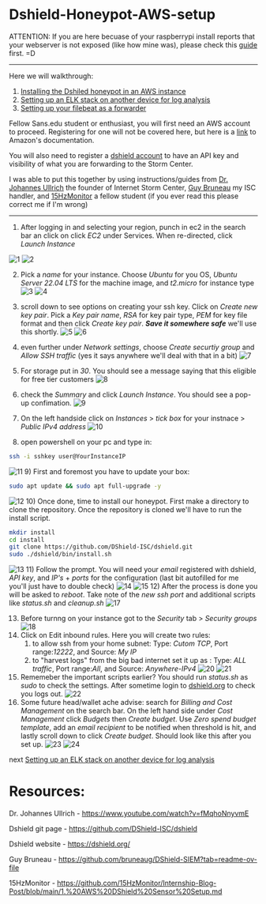# Dshield-Honeypot-AWS-setup
ATTENTION: If you are here becuase of your raspberrypi install reports that your webserver is not exposed (like how mine was), please check this [guide](https://github.com/DShield-ISC/dshield/blob/main/docs/dshield-architecture/Architecture.md) first. =D
****
Here we will walkthrough:
1) [Installing the Dshiled honeypot in an AWS instance](https://github.com/SomeTech01/Dshield-Honeypot-AWS-setup)
2) [Setting up an ELK stack on another device for log analysis]()
3) [Setting up your filebeat as a forwarder]()

Fellow Sans.edu student or enthusiast, you will first need an AWS account to proceed. Registering for one will not be covered here, but here is a [link](https://docs.aws.amazon.com/lex/latest/dg/gs-account.html) to Amazon's documentation.

You will also need to register a [dshield account](https://dshield.org/) to have an API key and visibility of what you are forwarding to the Storm Center.

I was able to put this together by using instructions/guides from [Dr. Johannes Ullrich](https://www.youtube.com/watch?v=fMqhoNnyvmE) the founder of Internet Storm Center, [Guy Bruneau](https://github.com/bruneaug/DShield-SIEM?tab=readme-ov-file) my ISC handler, and [15HzMonitor](https://github.com/15HzMonitor/Internship-Blog-Post/blob/main/1.%20AWS%20DShield%20Sensor%20Setup.md) a fellow student (if you ever read this please correct me if I'm wrong)

****
1) After logging in and selecting your region, punch in ec2 in the search bar an click on click *EC2* under Services. When re-directed, click *Launch Instance*

![1](screenshots/1.png)
![2](screenshots/2.png)

2) Pick a *name* for your instance. Choose *Ubuntu* for you OS, *Ubuntu Server 22.04 LTS* for the machine image, and *t2.micro* for instance type
![3](screenshots/3.png)
![4](screenshots/4.png)
3) scroll down to see options on creating your ssh key. Click on  *Create new key pair*. Pick a *Key pair name*, *RSA* for key pair type, *PEM* for key file format and then click *Create key pair*. *___Save it somewhere safe___* we'll use this shortly.
![5](screenshots/5.png)
![6](screenshots/6.png)
4) even further under *Network settings*, choose *Create securtiy group* and *Allow SSH traffic* (yes it says anywhere we'll deal with that in a bit)
![7](screenshots/7.png)
5) For storage  put in *30*. You should see a message saying that this eligible for free tier customers
![8](screenshots/8.png)
6) check the *Summary* and click *Launch Instance*. You should see a pop-up confimation.
![9](screenshots/9.png)
7) On the left handside click on *Instances* > *tick box* for your instnace >
 *Public IPv4 address*
![10](screenshots/10.png)

8) open powershell on your pc and type in: 

```bash
ssh -i sshkey user@YourInstanceIP
```
![11](screenshots/11.png)
9) First and foremost you have to update your box:
```bash
sudo apt update && sudo apt full-upgrade -y
```
![12](screenshots/12.png)
10) Once done, time to install our honeypot. First make a directory to clone the repository. Once the repository is cloned we'll have to run the install script.
```bash
mkdir install
cd install
git clone https://github.com/DShield-ISC/dshield.git
sudo ./dshield/bin/install.sh
```
![13](screenshots/13.png)
11) Follow the prompt. You will need your *email* registered with dshield,  *API key*, and *IP's* + *ports* for the configuration (last bit autofilled for me you'll just have to double check)
![14](screenshots/14.png)
![15](screenshots/15.png)
12) After the process is done you will be asked to *reboot*. Take note of the *new ssh port* and additional scripts like *status.sh* and *cleanup.sh* 
![17](screenshots/17.png)


13) Before turnng on your instance got to the *Security* tab > *Security groups* 
![18](screenshots/18.png)
14) Click on Edit inbound rules. Here you will create two rules: 
    1) to allow ssh from your home subnet: Type: *Cutom TCP*, Port range:*12222*, and Source: *My IP*
    2)  to "harvest logs" from the big bad internet set it up as : Type: *ALL traffic*, Port range:*All*, and Source: *Anywhere-IPv4*
![20](screenshots/20.png)
![21](screenshots/21.png)
15) Rememeber the important scripts earlier? You should run  *status.sh* as *sudo* to check the settings. After sometime login to [dshield.org](https://dshield.org/) to check you logs out.
![22](screenshots/22.png)
16) Some future head/wallet ache advise: search for *Billing and Cost Management* on the search bar. On the left hand side  under *Cost Management* click *Budgets* then *Create budget*. Use *Zero spend budget template*, add an *email recipient* to be notified when threshold is hit, and lastly scroll down to click *Create budget*. Should look like this after you set up. 
![23](screenshots/23.png)
![24](screenshots/24.png)




next [Setting up an ELK stack on another device for log analysis](https://github.com/SomeTech01/Dshield-Honeypot-AWS-setup/blob/main/ELK%20stack%20-%20local.md)
# Resources:

Dr. Johannes Ullrich - https://www.youtube.com/watch?v=fMqhoNnyvmE

Dshield git page - https://github.com/DShield-ISC/dshield

Dshield website - https://dshield.org/

Guy Bruneau - https://github.com/bruneaug/DShield-SIEM?tab=readme-ov-file 

15HzMonitor - https://github.com/15HzMonitor/Internship-Blog-Post/blob/main/1.%20AWS%20DShield%20Sensor%20Setup.md
